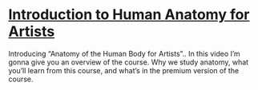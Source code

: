 # [Introduction to Human Anatomy for Artists](https://www.youtube.com/watch?v=pDgyQjNFVQk&list=PLtG4P3lq8RHFBeVaruf2JjyQmZJH4__Zv)

Introducing “Anatomy of the Human Body for Artists”.. In this video I’m gonna give you an overview of the course. Why we study anatomy, what you’ll learn from this course, and what’s in the premium version of the course.